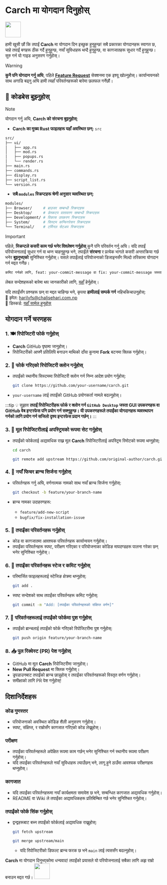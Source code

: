 # **Carch** मा योगदान दिनुहोस्

<img src="https://cdn-icons-png.flaticon.com/128/993/993686.png" width="50" />

हामी खुसी छौं कि तपाईं **Carch** मा योगदान दिन इच्छुक हुनुहुन्छ! सबै प्रकारका योगदानहरू स्वागत छ, चाहे तपाईं बगहरू ठीक गर्दै हुनुहुन्छ, नयाँ सुविधाहरू थप्दै हुनुहुन्छ, वा कागजातहरू सुधार गर्दै हुनुहुन्छ। सुरु गर्न यो गाइड अनुसरण गर्नुहोस्।

> [!WARNING]  
> **कुनै पनि योगदान गर्नु अघि**, पहिले **[Feature Request](https://github.com/harilvfs/carch/issues/new?template=feature-reqests.yml)** सेक्शनमा एक इश्यू खोल्नुहोस्। कार्यान्वयनको साथ अगाडि बढ्नु अघि हामी त्यहाँ परिवर्तनहरूको बारेमा छलफल गर्नेछौं।

## 📌 कोडबेस बुझ्नुहोस्

> [!NOTE]
> योगदान गर्नु अघि, **Carch को संरचना बुझ्नुहोस्**:
> - **Carch का मुख्य Rust फाइलहरू यहाँ अवस्थित छन्:** `src`
>
>```sh
> src/
> ├── ui/
> │   ├── app.rs
> │   ├── mod.rs
> │   ├── popups.rs
> │   └── render.rs 
> ├── main.rs 
> ├── commands.rs
> ├── display.rs
> ├── script_list.rs 
> └── version.rs
> ```
> 
> - **सबै `modules` स्क्रिप्टहरू श्रेणी अनुसार व्यवस्थित छन्:**  
> ```sh
> modules/
> ├── Browser/     # ब्राउजर सम्बन्धी स्क्रिप्टहरू
> ├── Desktop/     # डेस्कटप वातावरण सम्बन्धी स्क्रिप्टहरू
> ├── Development/ # विकास उपकरण स्क्रिप्टहरू
> ├── System/      # सिस्टम कन्फिगरेसन स्क्रिप्टहरू
> └── Terminal/    # टर्मिनल सेटअप स्क्रिप्टहरू
> ```

> [!IMPORTANT]
> पहिले, **स्क्रिप्टले कसरी काम गर्छ भनेर विश्लेषण गर्नुहोस्** कुनै पनि परिवर्तन गर्नु अघि। यदि तपाईं परियोजनालाई सुधार गर्न वा थप्न चाहनुहुन्छ भने, तपाईंले **संरचना** र प्रत्येक भागले कसरी अन्तरक्रिया गर्छ भनेर **बुझ्नुभएको** सुनिश्चित गर्नुहोस्। यसले तपाईंलाई परियोजनाको डिजाइनसँग मिल्दो तरिकामा योगदान गर्न मद्दत गर्नेछ।
>
> ```sh
> कमिट गर्नको लागि, feat: your-commit-message वा fix: your-commit-message जस्ता लेबलहरू प्रयोग गर्नुहोस्।
> ```
> 
> लेबल सन्देशहरूको बारेमा थप जानकारीको लागि, [यहाँ](https://gist.github.com/harilvfs/53cc86aa79ea4642356540aadc6bd87d) हेर्नुहोस्।

यदि तपाईंसँग प्रश्नहरू छन् वा मद्दत चाहिन्छ भने, कृपया **हामीलाई सम्पर्क गर्न** नहिचकिचाउनुहोस्:  
📧 इमेल: <a href="mailto:harilvfs@chalisehari.com.np">harilvfs@chalisehari.com.np</a>  
💬 डिस्कर्ड: <a href="https://discord.com/invite/8NJWstnUHd">यहाँ सामेल हुनुहोस्</a>  

## योगदान गर्ने चरणहरू

### 1. 🍽️ रिपोजिटरी फोर्क गर्नुहोस्
- **Carch** GitHub पृष्ठमा जानुहोस्।
- रिपोजिटरीको आफ्नै प्रतिलिपि बनाउन माथिको दाँया कुनामा **Fork** बटनमा क्लिक गर्नुहोस्।

### 2. 🌿 फोर्क गरिएको रिपोजिटरी क्लोन गर्नुहोस्
- तपाईंको स्थानीय सिस्टममा रिपोजिटरी क्लोन गर्न निम्न आदेश प्रयोग गर्नुहोस्:

  ```bash
  git clone https://github.com/your-username/carch.git
  ```

- `your-username` लाई तपाईंको GitHub प्रयोगकर्ता नामले बदल्नुहोस्।

:::tip :bulb: सुझाव
**तपाईं रिपोजिटरीहरू फोर्क र क्लोन गर्न `GitHub Desktop` जस्ता GUI उपकरणहरू वा GitHub वेब इन्टरफेस पनि प्रयोग गर्न सक्नुहुन्छ। यी उपकरणहरूले तपाईंका योगदानहरू व्यवस्थापन गर्नको लागि प्रयोग गर्न सजिलो दृश्य इन्टरफेस प्रदान गर्छन्।**
:::

### 3. 🌱 मूल रिपोजिटरीलाई अपस्ट्रिमको रूपमा सेट गर्नुहोस्
- तपाईंको फोर्कलाई अद्यावधिक राख्न मूल **Carch** रिपोजिटरीलाई अपस्ट्रिम रिमोटको रूपमा थप्नुहोस्:

   ```bash
   cd carch
   ```

   ```bash
   git remote add upstream https://github.com/original-author/carch.git
   ```

### 4. 🍇 नयाँ फिचर ब्रान्च सिर्जना गर्नुहोस्
- परिवर्तनहरू गर्नु अघि, वर्णनात्मक नामको साथ नयाँ ब्रान्च सिर्जना गर्नुहोस्:

   ```bash
   git checkout -b feature/your-branch-name
   ```

- ब्रान्च नामका उदाहरणहरू:
  - `feature/add-new-script`
  - `bugfix/fix-installation-issue`

### 5. 🔧 तपाईंका परिवर्तनहरू गर्नुहोस्
- कोड वा कागजातमा आवश्यक परिवर्तनहरू कार्यान्वयन गर्नुहोस्।
- तपाईंका परिवर्तनहरू स्पष्ट, परीक्षण गरिएका र परियोजनाका कोडिङ मापदण्डहरू पालना गरेका छन् भनेर सुनिश्चित गर्नुहोस्।

### 6. 📝 तपाईंका परिवर्तनहरू स्टेज र कमिट गर्नुहोस्
- परिमार्जित फाइलहरूलाई स्टेजिङ क्षेत्रमा थप्नुहोस्:

   ```bash
   git add .
   ```

- स्पष्ट सन्देशको साथ तपाईंका परिवर्तनहरू कमिट गर्नुहोस्:

   ```bash
   git commit -m "Add: [तपाईंका परिवर्तनहरूको संक्षिप्त वर्णन]"
   ```

### 7. 🚀 परिवर्तनहरूलाई तपाईंको फोर्कमा पुश गर्नुहोस्
- तपाईंको ब्रान्चलाई तपाईंको फोर्क गरिएको रिपोजिटरीमा पुश गर्नुहोस्:

   ```bash
   git push origin feature/your-branch-name
   ```

### 8. 📥 पुल रिक्वेस्ट (PR) पेश गर्नुहोस्
- GitHub मा मूल **Carch** रिपोजिटरीमा जानुहोस्।
- **New Pull Request** मा क्लिक गर्नुहोस्।
- ड्रपडाउनबाट तपाईंको ब्रान्च छान्नुहोस् र तपाईंका परिवर्तनहरूको विस्तृत वर्णन गर्नुहोस्।
- समीक्षाको लागि PR पेश गर्नुहोस्!

## दिशानिर्देशहरू

### कोड गुणस्तर
- परियोजनाको अवस्थित कोडिङ शैली अनुसरण गर्नुहोस्।
- स्पष्ट, संक्षिप्त, र राम्रोसँग कागजात गरिएको कोड लेख्नुहोस्।

### परीक्षण
- तपाईंका परिवर्तनहरूले अपेक्षित रूपमा काम गर्छन् भनेर सुनिश्चित गर्न स्थानीय रूपमा परीक्षण गर्नुहोस्।
- यदि तपाईंका परिवर्तनहरूले नयाँ सुविधाहरू ल्याउँछन् भने, लागू हुने ठाउँमा आवश्यक परीक्षणहरू थप्नुहोस्।

### कागजात
- यदि तपाईंका परिवर्तनहरूमा नयाँ कार्यक्षमता समावेश छ भने, सम्बन्धित कागजात अद्यावधिक गर्नुहोस्।
- README वा Wiki ले तपाईंका अद्यावधिकहरू प्रतिबिम्बित गर्छ भनेर सुनिश्चित गर्नुहोस्।

### तपाईंको फोर्क सिंक गर्नुहोस्
- द्वन्द्वहरूबाट बच्न तपाईंको फोर्कलाई अद्यावधिक राख्नुहोस्:

   ```bash
   git fetch upstream
   ```
   ```bash
   git merge upstream/main
   ```
  - यदि रिपोजिटरीको डिफल्ट ब्रान्च फरक छ भने `main` लाई त्यससँग बदल्नुहोस्।

**Carch** मा योगदान दिनुभएकोमा धन्यवाद! तपाईंको प्रयासले यो परियोजनालाई सबैका लागि अझ राम्रो बनाउन मद्दत गर्छ। <img src="https://cdn-icons-png.flaticon.com/128/2279/2279398.png" width="50" />